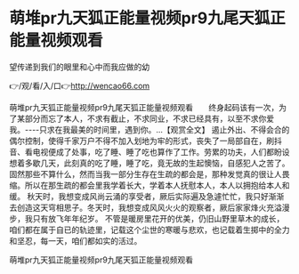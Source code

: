 # 萌堆pr九天狐正能量视频pr9九尾天狐正能量视频观看
望传递到我们的眼里和心中而我应做的幼

👉/观/看/入/口👉http://wencao66.com

萌堆pr九天狐正能量视频pr9九尾天狐正能量视频观看　　终身起码该有一次，为了某部分而忘了本人，不求有截止，不求同业，不求已经具有，以至不求你爱我。----只求在我最美的时间里，遇到你。...【观赏全文】
遏止外出、不得会合的偶尔控制，使得千家万户不得不加入划地为牢的形式，丧失了一局部自在，刷抖音、看电视便成了处事，吃了睡、睡了吃也算作了工作。劳累的功夫，人们都盼设想着多歇几天，此刻真的吃了睡，睡了吃，竟无故的生起懊恼，自感犯人之苦了。
固然那些不算什么，然而当我一部分生存在生疏的都会是，那种发觉真的很让人畏缩。所以在那生疏的都会里我学着长大，学着本人抚慰本人，本人以拥抱给本人和缓。
秋天时，我想变成风尚云涌的享受者，厥后实际遍及急遽忙忙，我只好渐渐去创造这天穹相思子。冬天时，我想变成风风火火的观察者，厥后家家烽火充溢漫步，我只有放飞年年纪岁。
	不管是暖房里花开的优美，仍旧山野里草木的成长，咱们都在属于自已的轨迹里，记载这个尘世的寒暖与悲欢，也记载着生掷中的全力和坚忍，每一天，咱们都如实的活过。

萌堆pr九天狐正能量视频pr9九尾天狐正能量视频观看
